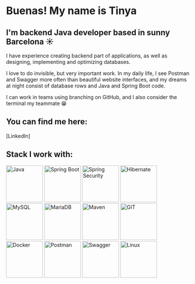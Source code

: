# Buenas! My name is Tinya
## I'm backend Java developer based in sunny Barcelona ☀️

I have experience creating backend part of applications, as well as designing, implementing and optimizing databases. 

I love to do invisible, but very important work. In my daily life, I see Postman and Swagger more often than beautiful website interfaces, and my dreams at night consist of database rows and Java and Spring Boot code. 

I can work in teams using branching on GitHub, and I also consider the terminal my teammate 😁

## You can find me here:
[LinkedIn]

## Stack I work with:
<p float="left">
  <img src="https://static-00.iconduck.com/assets.00/java-original-wordmark-icon-276x512-bacgskru.png" alt="Java" width="100" />
  <img src="https://upload.wikimedia.org/wikipedia/commons/thumb/4/44/Spring_Framework_Logo_2018.svg/1200px-Spring_Framework_Logo_2018.svg.png" alt="Spring Boot" width="100" />
  <img src="https://www.dariawan.com/media/images/tech-spring-security.width-400.png" alt="Spring Security" width="100" />
  <img src="https://cdn.icon-icons.com/icons2/2699/PNG/512/hibernate_logo_icon_169034.png" alt="Hibernate" width="100" />
  <img src="https://upload.wikimedia.org/wikipedia/labs/8/8e/Mysql_logo.png" alt="MySQL" width="100" />
  <img src="https://upload.wikimedia.org/wikipedia/commons/thumb/c/ca/MariaDB_colour_logo.svg/2560px-MariaDB_colour_logo.svg.png" alt="MariaDB" width="100" />
  <img src="https://res.cloudinary.com/practicaldev/image/fetch/s--1KIy2_Nb--/c_limit%2Cf_auto%2Cfl_progressive%2Cq_auto%2Cw_880/https://cdn-images-1.medium.com/max/2400/1%2AH-IQgGmDCiOcjRsFe7TzdA.png" alt="Maven" width="100" />
  <img src="https://git-scm.com/images/logos/downloads/Git-Logo-2Color.png" alt="GIT" width="100" />
  <img src="https://1000logos.net/wp-content/uploads/2021/11/Docker-Logo.png" alt="Docker" width="100" />
  <img src="https://upload.wikimedia.org/wikipedia/commons/c/c2/Postman_%28software%29.png" alt="Postman" width="100" />
  <img src="https://miro.medium.com/v2/resize:fit:818/1*zc-LgogGtr7fFHF9e1M8wA.png" alt="Swagger" width="100" />
  <img src="https://www.freeiconspng.com/thumbs/linux-icon/linux-icon-19.png" alt="Linux" width="100" />
</p>
